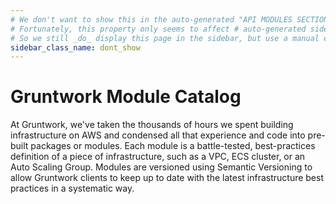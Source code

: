 ```yaml
---
# We don't want to show this in the auto-generated "API MODULES SECTION".
# Fortunately, this property only seems to affect # auto-generated sidebar items.
# So we still _do_ display this page in the sidebar, but use a manual entry.
sidebar_class_name: dont_show
---
```


# Gruntwork Module Catalog

At Gruntwork, we've taken the thousands of hours we spent building infrastructure on AWS and condensed all that experience and code into pre-built packages or modules. Each module is a battle-tested, best-practices definition of a piece of infrastructure, such as a VPC, ECS cluster, or an Auto Scaling Group. Modules are versioned using Semantic Versioning to allow Gruntwork clients to keep up to date with the latest infrastructure best practices in a systematic way.
